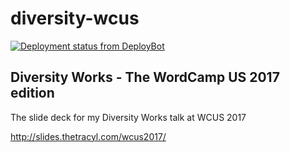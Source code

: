 # diversity-wcus

[![Deployment status from DeployBot](https://yikesinc.deploybot.com/badge/66802253948241/119584.svg)](http://deploybot.com)

## Diversity Works - The WordCamp US 2017 edition

The slide deck for my Diversity Works talk at WCUS 2017

http://slides.thetracyl.com/wcus2017/
